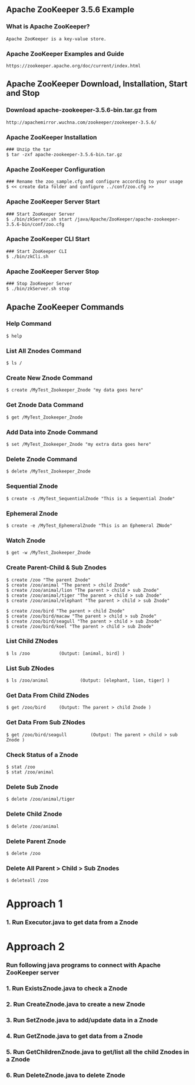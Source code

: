 
## Apache ZooKeeper 3.5.6 Example


### What is Apache ZooKeeper?

	Apache ZooKeeper is a key-value store.


### Apache ZooKeeper Examples and Guide

	https://zookeeper.apache.org/doc/current/index.html


## Apache ZooKeeper Download, Installation, Start and Stop  


### Download apache-zookeeper-3.5.6-bin.tar.gz from 

	http://apachemirror.wuchna.com/zookeeper/zookeeper-3.5.6/


### Apache ZooKeeper Installation

	### Unzip the tar
	$ tar -zxf apache-zookeeper-3.5.6-bin.tar.gz
	
### Apache ZooKeeper Configuration	
	
	### Rename the zoo_sample.cfg and configure according to your usage
	$ << create data folder and configure ../conf/zoo.cfg >>

### Apache ZooKeeper Server Start

	### Start ZooKeeper Server 	
	$ ./bin/zkServer.sh start /java/Apache/ZooKeeper/apache-zookeeper-3.5.6-bin/conf/zoo.cfg

### Apache ZooKeeper CLI Start

	### Start ZooKeeper CLI
	$ ./bin/zkCli.sh
	
### Apache ZooKeeper Server Stop	
	
	### Stop ZooKeeper Server
	$ ./bin/zkServer.sh stop
	
## Apache ZooKeeper Commands

### Help Command	
	$ help
	
### List All Znodes Command
	$ ls /

### Create New Znode Command
	$ create /MyTest_Zookeeper_Znode "my data goes here"

### Get Znode Data Command
	$ get /MyTest_Zookeeper_Znode

### Add Data into Znode Command
	$ set /MyTest_Zookeeper_Znode "my extra data goes here"

### Delete Znode Command
	$ delete /MyTest_Zookeeper_Znode

### Sequential Znode
	$ create -s /MyTest_SequentialZnode "This is a Sequential Znode"

### Ephemeral Znode
	$ create -e /MyTest_EphemeralZnode "This is an Ephemeral ZNode"

### Watch Znode
	$ get -w /MyTest_Zookeeper_Znode

### Create Parent-Child & Sub Znodes
	$ create /zoo "The parent Znode"
	$ create /zoo/animal "The parent > child Znode"
	$ create /zoo/animal/lion "The parent > child > sub Znode"
	$ create /zoo/animal/tiger "The parent > child > sub Znode"
	$ create /zoo/animal/elephant "The parent > child > sub Znode"

	$ create /zoo/bird "The parent > child Znode"
	$ create /zoo/bird/macaw "The parent > child > sub Znode"
	$ create /zoo/bird/seagull "The parent > child > sub Znode"
	$ create /zoo/bird/koel "The parent > child > sub Znode"

### List Child ZNodes
	$ ls /zoo			(Output: [animal, bird] )

### List Sub ZNodes
	$ ls /zoo/animal			(Output: [elephant, lion, tiger] )

### Get Data From Child ZNodes
	$ get /zoo/bird		(Output: The parent > child Znode )

### Get Data From Sub ZNodes
	$ get /zoo/bird/seagull			(Output: The parent > child > sub Znode )

### Check Status of a Znode
	$ stat /zoo
	$ stat /zoo/animal

### Delete Sub Znode
	$ delete /zoo/animal/tiger

### Delete Child Znode
	$ delete /zoo/animal

### Delete Parent Znode
	$ delete /zoo

### Delete All Parent > Child > Sub Znodes
	$ deleteall /zoo
	

# Approach 1

### 1. Run Executor.java	 to get data from a Znode


# Approach 2

### Run following java programs to connect with Apache ZooKeeper server


### 1. Run ExistsZnode.java	 to check a Znode
	

### 2. Run CreateZnode.java to create a new Znode


### 3. Run SetZnode.java to add/update data in a Znode


### 4. Run GetZnode.java to get data from a Znode


### 5. Run GetChildrenZnode.java to get/list all the child Znodes in a Znode


### 6. Run DeleteZnode.java	 to delete Znode





